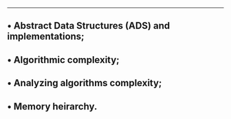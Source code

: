 -------------------------------------------------------------
• Abstract Data Structures (ADS) and implementations;
------------------------------------------------------------
• Algorithmic complexity;
------------------------------------------------------------
• Analyzing algorithms complexity;
------------------------------------------------------------
• Memory heirarchy.
------------------------------------------------------------
